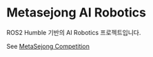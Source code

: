 # Metasejong AI Robotics

ROS2 Humble 기반의 AI Robotics 프로젝트입니다.


See [MetaSejong Competition](https://metasejong-competition.readthedocs.io/)

